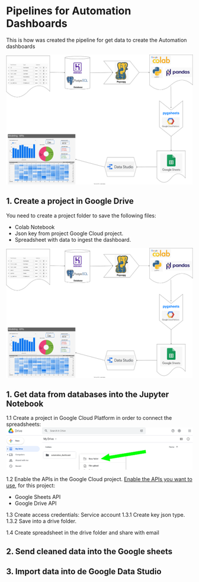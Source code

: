 # Pipelines for Automation Dashboards

This is how was created the pipeline for get data to create the Automation dashboards

![general_pipeline](assets/pipeline.drawio.svg)


## 1. Create a project in Google Drive

You need to create a project folder to save the following files:
* Colab Notebook
* Json key from project Google Cloud project.
* Spreadsheet with data to ingest the dashboard.

![general_pipeline](assets/pipeline.drawio.svg)

## 1. Get data from databases into the Jupyter Notebook

1.1 Create a project in Google Cloud Platform in order to connect the spreadsheets:
![drive_folder](assets/drive_folder.png)

1.2 Enable the APIs in the Google Cloud project. [Enable the APIs you want to use](https://developers.google.com/workspace/guides/enable-apis), for this project:  
* Google Sheets API 
* Google Drive API

1.3 Create access credentials: Service account
1.3.1 Create key json type.
1.3.2 Save into a drive folder.

1.4 Create spreadsheet in the drive folder and share with email


## 2. Send cleaned data into the Google sheets

## 3. Import data into de Google Data Studio